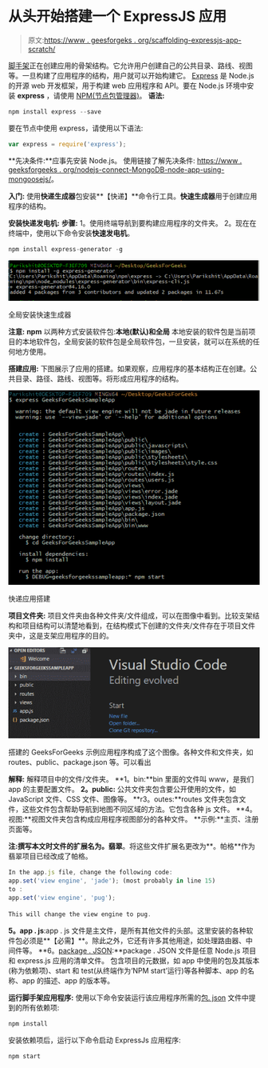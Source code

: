 # 从头开始搭建一个 ExpressJS 应用

> 原文:[https://www . geesforgeks . org/scaffolding-expressjs-app-scratch/](https://www.geeksforgeeks.org/scaffolding-expressjs-app-scratch/)

[脚手架](https://en.wikipedia.org/wiki/Scaffold_(programming))正在创建应用的骨架结构。它允许用户创建自己的公共目录、路线、视图等。一旦构建了应用程序的结构，用户就可以开始构建它。
[Express](https://en.wikipedia.org/wiki/Express.js) 是 Node.js 的开源 web 开发框架，用于构建 web 应用程序和 API。要在 Node.js 环境中安装 **express** ，请使用 [NPM(节点包管理器)](https://www.geeksforgeeks.org/node-js-npm-node-package-manager/)。
**语法:**

```js
npm install express --save
```

要在节点中使用 express，请使用以下语法:

```js
var express = require('express');

```

**先决条件:**应事先安装 Node.js。
使用链接了解先决条件:
[https://www . geeksforgeeks . org/nodejs-connect-MongoDB-node-app-using-mongoosejs/](https://www.geeksforgeeks.org/nodejs-connect-mongodb-node-app-using-mongoosejs/)。

**入门:**
使用**快递生成器**包安装**【快递】**命令行工具。**快速生成器**用于创建应用程序的结构。

**安装快递发电机:**
**步骤:**
1。使用终端导航到要构建应用程序的文件夹。
2。现在在终端中，使用以下命令安装**快速发电机**。

```js
npm install express-generator -g 
```

![installing express-generator globally gfg](img/bd11bd77ba2d3559ea74eda458f07d15.png)

全局安装快速生成器

**注意:** **npm** 以两种方式安装软件包:**本地(默认)**和**全局**
本地安装的软件包是当前项目的本地软件包，全局安装的软件包是全局软件包，一旦安装，就可以在系统的任何地方使用。

**搭建应用:**
下图展示了应用的搭建。如果观察，应用程序的基本结构正在创建。公共目录、路径、路线、视图等。将形成应用程序的结构。

![express app scaffolded gfg](img/bd7655915113fdff5d03fd25567af35f.png)

快递应用搭建

**项目文件夹:**
项目文件夹由各种文件夹/文件组成，可以在图像中看到。比较支架结构和项目结构可以清楚地看到，在结构模式下创建的文件夹/文件存在于项目文件夹中，这是支架应用程序的目的。

![The GeeksForGeeks Sample application that we scaffolded constitution image. You can see various files and folders likes routes, public, package.json](img/15fe7643424aa7b37d45321349abf615.png)

搭建的 GeeksForGeeks 示例应用程序构成了这个图像。各种文件和文件夹，如 routes、public、package.json 等。可以看出

**解释:**
解释项目中的文件/文件夹。
**1。bin:**bin 里面的文件叫 www，是我们 app 的主要配置文件。
**2。public:** 公共文件夹包含要公开使用的文件，如 JavaScript 文件、CSS 文件、图像等。
**r3。outes:**routes 文件夹包含文件，这些文件包含帮助导航到地图不同区域的方法。它包含各种 js 文件。
**4。视图:**视图文件夹包含构成应用程序视图部分的各种文件。
**示例:**主页、注册页面等。

**注:**撰写本文时文件的扩展名为**。翡翠**。将这些文件扩展名更改为**。帕格**作为翡翠项目已经改成了帕格。

```js
In the app.js file, change the following code:
app.set('view engine', 'jade'); (most probably in line 15)
to :
app.set('view engine', 'pug');

This will change the view engine to pug.

```

**5。app . js**:app . js 文件是主文件，是所有其他文件的头部。这里安装的各种软件包必须是**【必需】**。除此之外，它还有许多其他用途，如处理路由器、中间件等。
**6。[package . JSON](https://www.geeksforgeeks.org/node-js-package-json/):**package . JSON 文件是任意 Node.js 项目和 express.js 应用的清单文件。
包含项目的元数据，如 app 中使用的包及其版本(称为依赖项)、start 和 test(从终端作为‘NPM start’运行)等各种脚本、app 的名称、app 的描述、app 的版本等。

**运行脚手架应用程序:**
使用以下命令安装运行该应用程序所需的[包. json](https://www.geeksforgeeks.org/node-js-package-json/) 文件中提到的所有依赖项:

```js
npm install
```

安装依赖项后，运行以下命令启动 ExpressJs 应用程序:

```js
npm start
```